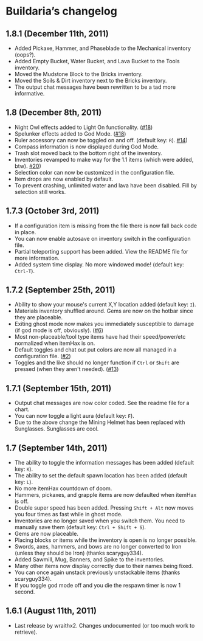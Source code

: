 Buildaria’s changelog
===================

1.8.1 (December 11th, 2011)
-------------------------------------------------
* Added Pickaxe, Hammer, and Phaseblade to the Mechanical inventory (oops?).
* Added Empty Bucket, Water Bucket, and Lava Bucket to the Tools inventory.
* Moved the Mudstone Block to the Bricks inventory.
* Moved the Soils & Dirt inventory next to the Bricks inventory.
* The output chat messages have been rewritten to be a tad more informative.


1.8 (December 8th, 2011)
-------------------------------------------------
* Night Owl effects added to Light On functionality. ([#18](https://github.com/septor/Buildaria/issues/18))
* Spelunker effects added to God Mode. ([#18](https://github.com/septor/Buildaria/issues/18))
* Ruler accessory can now be toggled on and off. (default key: `R`). [#14](https://github.com/septor/Buildaria/issues/14))
* Compass information is now displayed during God Mode.
* Trash slot moved back to the bottom right of the inventory.
* Inventories revamped to make way for the 1.1 items (which were added, btw). [#20](https://github.com/septor/Buildaria/issues/20))
* Selection color can now be customized in the configuration file.
* Item drops are now enabled by default.
* To prevent crashing, unlimited water and lava have been disabled. Fill by selection still works.


1.7.3 (October 3rd, 2011)
-------------------------------------------------
* If a configuration item is missing from the file there is now fall back code in place.
* You can now enable autosave on inventory switch in the configuration file.
* Partial teleporting support has been added. View the README file for more information.
* Added system time display. No more windowed mode! (default key: `Ctrl-T`).


1.7.2 (September 25th, 2011)
-------------------------------------------------
* Ability to show your mouse's current X,Y location added (default key: `I`).
* Materials inventory shuffled around. Gems are now on the hotbar since they are placeable.
* Exiting ghost mode now makes you immediately susceptible to damage (if god mode is off, obviously). ([#6](https://github.com/septor/Buildaria/issues/6))
* Most non-placeable/tool type items have had their speed/power/etc normalized when itemHax is on.
* Default toggles and chat out put colors are now all managed in a configuration file. ([#2](https://github.com/septor/Buildaria/issues/2))
* Toggles and the like should no longer function if `Ctrl` or `Shift` are pressed (when they aren't needed). ([#13](https://github.com/septor/Buildaria/issues/13))


1.7.1 (September 15th, 2011)
-------------------------------------------------
* Output chat messages are now color coded. See the readme file for a chart.
* You can now toggle a light aura (default key: `F`).
* Due to the above change the Mining Helmet has been replaced with Sunglasses. Sunglasses are cool.


1.7 (September 14th, 2011)
-------------------------------------------------
* The ability to toggle the information messages has been added (default key: `K`).
* The ability to set the default spawn location has been added (default key: `L`).
* No more itemHax countdown of doom.
* Hammers, pickaxes, and grapple items are now defaulted when itemHax is off.
* Double super speed has been added. Pressing `Shift + Alt` now moves you four times as fast while in ghost mode.
* Inventories are no longer saved when you switch them. You need to manually save them (default key: `Ctrl + Shift + S`).
* Gems are now placeable.
* Placing blocks or items while the inventory is open is no longer possible.
* Swords, axes, hammers, and bows are no longer converted to Iron (unless they should be Iron) (thanks scaryguy334).
* Added Sawmill, Mug, Banners, and Spike to the inventories.
* Many other items now display correctly due to their names being fixed.
* You can once again unstack previously unstackable items (thanks scaryguy334).
* If you toggle god mode off and you die the respawn timer is now 1 second.


1.6.1 (August 11th, 2011)
-------------------------------------------------
* Last release by wraithx2. Changes undocumented (or too much work to retrieve).